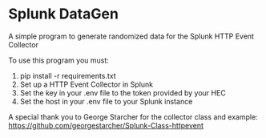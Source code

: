 # Splunk DataGen

A simple program to generate randomized data for the Splunk HTTP Event Collector

To use this program you must: 
1. pip install -r requirements.txt 
2. Set up a HTTP Event Collector in Splunk
3. Set the key in your .env file to the token provided by your HEC
4. Set the host in your .env file to your Splunk instance 

A special thank you to George Starcher for the collector class and example: https://github.com/georgestarcher/Splunk-Class-httpevent
